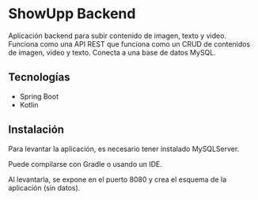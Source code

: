 # ShowUpp Backend

Aplicación backend para subir contenido de imagen, texto y video.
Funciona como una API REST que funciona como un CRUD de contenidos de imagen, video y texto.
Conecta a una base de datos MySQL.

## Tecnologías
- Spring Boot 
- Kotlin 

## Instalación

Para levantar la aplicación, es necesario tener instalado MySQLServer.

Puede compilarse con Gradle o usando un IDE.

Al levantarla, se expone en el puerto 8080 y crea el esquema de la aplicación (sin datos).

